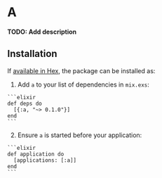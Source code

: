 # A

**TODO: Add description**

## Installation

If [available in Hex](https://hex.pm/docs/publish), the package can be installed as:

  1. Add `a` to your list of dependencies in `mix.exs`:

    ```elixir
    def deps do
      [{:a, "~> 0.1.0"}]
    end
    ```

  2. Ensure `a` is started before your application:

    ```elixir
    def application do
      [applications: [:a]]
    end
    ```

